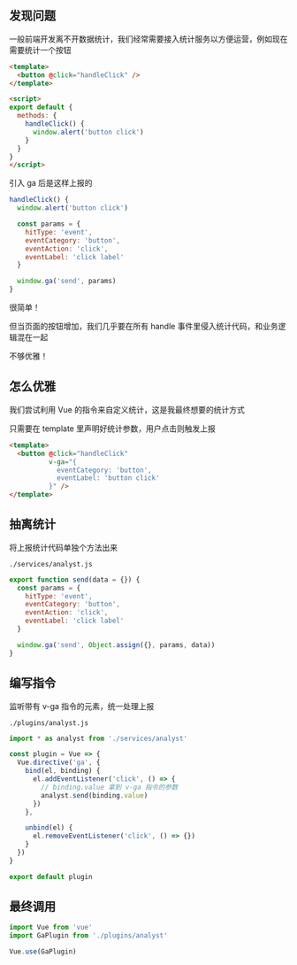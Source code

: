 ## 发现问题

一般前端开发离不开数据统计，我们经常需要接入统计服务以方便运营，例如现在需要统计一个按钮

```html
<template>
  <button @click="handleClick" />
</template>

<script>
export default {
  methods: {
    handleClick() {
      window.alert('button click')
    }
  }
}
</script>
```

引入 ga 后是这样上报的

```javascript
handleClick() {
  window.alert('button click')

  const params = {
    hitType: 'event',
    eventCategory: 'button',
    eventAction: 'click',
    eventLabel: 'click label'
  }

  window.ga('send', params)
}
```

很简单！

但当页面的按钮增加，我们几乎要在所有 handle 事件里侵入统计代码，和业务逻辑混在一起

不够优雅！

## 怎么优雅

我们尝试利用 Vue 的指令来自定义统计，这是我最终想要的统计方式

只需要在 template 里声明好统计参数，用户点击则触发上报

```html
<template>
  <button @click="handleClick"
          v-ga="{
            eventCategory: 'button',
            eventLabel: 'button click'
          }" />
</template>
```

## 抽离统计

将上报统计代码单独个方法出来

`./services/analyst.js`

```js
export function send(data = {}) {
  const params = {
    hitType: 'event',
    eventCategory: 'button',
    eventAction: 'click',
    eventLabel: 'click label'
  }

  window.ga('send', Object.assign({}, params, data))
}
```

## 编写指令

监听带有 v-ga 指令的元素，统一处理上报

`./plugins/analyst.js`

```js
import * as analyst from './services/analyst'

const plugin = Vue => {
  Vue.directive('ga', {
    bind(el, binding) {
      el.addEventListener('click', () => {
        // binding.value 拿到 v-ga 指令的参数
        analyst.send(binding.value)
      })
    },

    unbind(el) {
      el.removeEventListener('click', () => {})
    }
  })
}

export default plugin
```

## 最终调用

```js
import Vue from 'vue'
import GaPlugin from './plugins/analyst'

Vue.use(GaPlugin)
```

